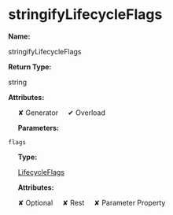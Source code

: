 # stringifyLifecycleFlags

**Name:**

stringifyLifecycleFlags

**Return Type:**

string

**Attributes:**

&nbsp;&nbsp;&nbsp;&nbsp;&nbsp;✘ Generator&nbsp;&nbsp;&nbsp;&nbsp;&nbsp;✔ Overload

&nbsp;&nbsp;&nbsp;&nbsp;&nbsp;**Parameters:**
&nbsp;&nbsp;&nbsp;&nbsp;&nbsp;
```
flags
```

&nbsp;&nbsp;&nbsp;&nbsp;&nbsp;**Type:**

&nbsp;&nbsp;&nbsp;&nbsp;&nbsp;[LifecycleFlags](https://gitbook-18.gitbook.io/au/runtime/flags/enums/lifecycleflags)

&nbsp;&nbsp;&nbsp;&nbsp;&nbsp;**Attributes:**

&nbsp;&nbsp;&nbsp;&nbsp;&nbsp;✘ Optional&nbsp;&nbsp;&nbsp;&nbsp;&nbsp;✘ Rest&nbsp;&nbsp;&nbsp;&nbsp;&nbsp;✘ Parameter Property
